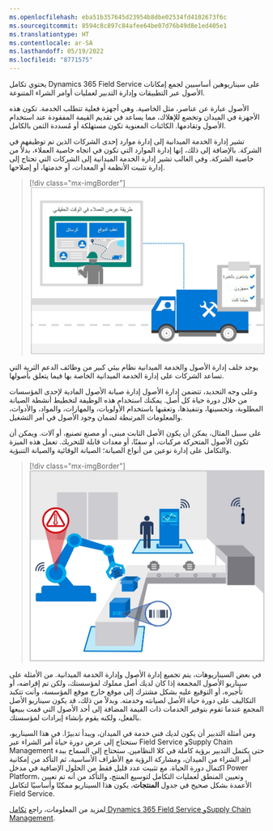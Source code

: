 ```yaml
---
ms.openlocfilehash: eba51b357645d23954b8dbe02534fd4102673f6c
ms.sourcegitcommit: 8594c8c897c84afee64be07d76b49d8e1ed405e1
ms.translationtype: HT
ms.contentlocale: ar-SA
ms.lasthandoff: 05/19/2022
ms.locfileid: "8771575"
---
```

يحتوي تكامل Dynamics 365 Field Service على سيناريوهين أساسيين لجمع إمكانات الأصول عبر التطبيقات وإدارة التدبير لعمليات أوامر الشراء المتنوعة.
 
الأصول عبارة عن عناصر، مثل الخاصية. وهي أجهزة فعلية تتطلب الخدمة. تكون هذه الأجهزة في الميدان وتخضع للإهلاك، مما يساعد في تقديم القيمة المفقودة عند استخدام الأصول وتقادمها. الكائنات المعنوية تكون مستهلكة أو مُسددة الثمن بالكامل.
 
تشير إدارة الخدمة الميدانية إلى إدارة موارد إحدى الشركات الذين تم توظيفهم في الشركة. بالإضافة إلى ذلك، إنها إدارة الموارد التي تكون في اتجاه خاصية العملاء، بدلاً من خاصية الشركة. وفي الغالب تشير إدارة الخدمة الميدانية إلى الشركات التي تحتاج إلى إدارة تثبيت الأنظمة أو المعدات، أو خدمتها، أو إصلاحها.

> [!div class="mx-imgBorder"]
> [![لقطة شاشة توضح إدارة الخدمة الميدانية.](../media/field-service-management.jpg)](../media/field-service-management.jpg#lightbox)

 
يوجد خلف إدارة الأصول والخدمة الميدانية نظام بيئي كبير من وظائف الدعم الثرية التي تساعد الشركات على إدارة الخدمة الميدانية الخاصة بها فيما يتعلق بأصولها.
 
وعلى وجه التحديد، تتضمن إدارة الأصول إدارة صيانة الأصول المادية لإحدى المؤسسات من خلال دورة حياة كل أصل. يمكنك استخدام هذه الوظيفة لتخطيط أنشطة الصيانة المطلوبة، وتحسينها، وتنفيذها، وتعقبها باستخدام الأولويات، والمهارات، والمواد، والأدوات، والمعلومات المرتبطة لضمان وجود الأصول في أمر التشغيل.
 
على سبيل المثال، يمكن أن يكون الأصل الثابت مبنى، أو مصنع تصنيع، أو آلات. ويمكن أن تكون الأصول المتحركة مركبات، أو سفنًا، أو معدات قابلة للتحريك. تعمل هذه الميزة والتكامل على إدارة نوعين من أنواع الصيانة؛ الصيانة الوقائية والصيانة التنبؤية‬.
 
> [!div class="mx-imgBorder"]
> [![لقطة شاشة توضح إدارة الأصول.](../media/asset-management.jpg)](../media/asset-management.jpg#lightbox)

 
في بعض السيناريوهات، يتم تجميع إدارة الأصول وإدارة الخدمة الميدانية. من الأمثلة على سيناريو الأصول المجمعة إذا كان لديك أصل مملوك لمؤسستك، ولكن تم إقراضه، أو تأجيره، أو التوقيع عليه بشكل مشترك إلى موقع خارج موقع المؤسسة، وأنت تتكبد التكاليف على دورة حياة الأصل لصيانته وخدمته. وبدلاً من ذلك، قد يكون سيناريو الأصل المجمع عندما تقوم بتوفير الخدمات ذات القيمة المضافة إلى أحد الأصول التي قمت ببيعها بالفعل، ولكنه يقوم بإنشاء إيرادات لمؤسستك. 
 
ومن أمثلة التدبير أن يكون لديك فني خدمة في الميدان، ويبدأ تدبيرًا. في هذا السيناريو، ستحتاج إلى عرض دورة حياة أمر الشراء عبر Field Service وSupply Chain Management حتى يكتمل التدبير برؤية كاملة في كلا النظامين. ستحتاج إلى السماح ببدء أمر الشراء من الميدان، ومشاركة الرؤية مع الأطراف الأساسية، ثم التأكد من إمكانية اكتمال دورة الحياة. مع تثبيت عدد قليل فقط من الحلول الإضافية في مدخل Power Platform، وتعيين المنطق لعمليات التكامل لتوسيع المنتج، والتأكد من أنه تم تعيين الأعمدة بشكل صحيح في جدول **المنتجات**، يكون هذا السيناريو ممكنًا وأساسيًا لتكامل Field Service.
 
لمزيد من المعلومات، راجع [تكامل Dynamics 365 Field Service وSupply Chain Management](/dynamics365/field-service/supply-chain-field-service-integration/?azure-portal=true). 
